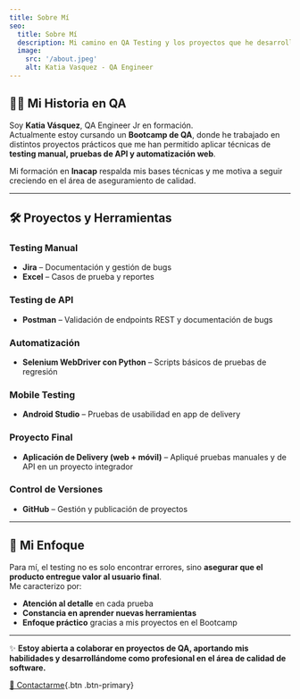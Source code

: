 ```yaml
---
title: Sobre Mí
seo:
  title: Sobre Mí
  description: Mi camino en QA Testing y los proyectos que he desarrollado.
  image:
    src: '/about.jpeg'
    alt: Katia Vasquez - QA Engineer
---
```


## 👩‍💻 Mi Historia en QA

Soy **Katia Vásquez**, QA Engineer Jr en formación.  
Actualmente estoy cursando un **Bootcamp de QA**, donde he trabajado en distintos proyectos prácticos que me han permitido aplicar técnicas de **testing manual, pruebas de API y automatización web**.  

Mi formación en **Inacap** respalda mis bases técnicas y me motiva a seguir creciendo en el área de aseguramiento de calidad.

---

## 🛠 Proyectos y Herramientas

### Testing Manual
- **Jira** – Documentación y gestión de bugs  
- **Excel** – Casos de prueba y reportes  

### Testing de API
- **Postman** – Validación de endpoints REST y documentación de bugs  

### Automatización
- **Selenium WebDriver con Python** – Scripts básicos de pruebas de regresión  

### Mobile Testing
- **Android Studio** – Pruebas de usabilidad en app de delivery  

### Proyecto Final
- **Aplicación de Delivery (web + móvil)** – Apliqué pruebas manuales y de API en un proyecto integrador  

### Control de Versiones
- **GitHub** – Gestión y publicación de proyectos  

---

## 🎯 Mi Enfoque

Para mí, el testing no es solo encontrar errores, sino **asegurar que el producto entregue valor al usuario final**.  
Me caracterizo por:  
- **Atención al detalle** en cada prueba  
- **Constancia en aprender nuevas herramientas**  
- **Enfoque práctico** gracias a mis proyectos en el Bootcamp  

---

✨ **Estoy abierta a colaborar en proyectos de QA, aportando mis habilidades y desarrollándome como profesional en el área de calidad de software.**  

[📩 Contactarme](mailto:katiayvasquezm@gmail.com){.btn .btn-primary}